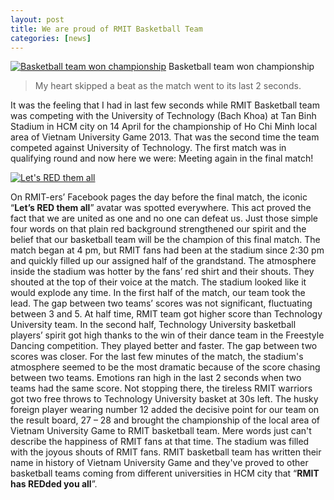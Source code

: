 ```yaml
---
layout: post
title: We are proud of RMIT Basketball Team
categories: [news]
---
```


[![Basketball team won
championship](http://rmitc.org/wp-content/uploads/2013/04/bb.jpg)](http://rmitc.org/wp-content/uploads/2013/04/bb.jpg)
Basketball team won championship

> My heart skipped a beat as the match went to its last 2 seconds.

It was the feeling that I had in last few seconds while RMIT Basketball
team was competing with the University of Technology (Bach Khoa) at Tan
Binh Stadium in HCM city on 14 April for the championship of Ho Chi Minh
local area of Vietnam University Game 2013. That was the second time the
team competed against University of Technology. The first match was in
qualifying round and now here we were: Meeting again in the final match!

[![Let's
RED them
all](http://rmitc.org/wp-content/uploads/2013/04/Lets-RED-them-all-300x300.jpg "RMIT-ers slogan!")](http://rmitc.org/wp-content/uploads/2013/04/Lets-RED-them-all.jpg)

On RMIT-ers’ Facebook pages the day before
the final match, the iconic “**Let’s RED them all**” avatar was spotted
everywhere. This act proved the fact that we are united as one and no
one can defeat us. Just those simple four words on that plain red
background strengthened our spirit and the belief that our basketball
team will be the champion of this final match. The match began at 4 pm,
but RMIT fans had been at the stadium since 2:30 pm and quickly filled
up our assigned half of the grandstand. The atmosphere inside the
stadium was hotter by the fans’ red shirt and their shouts. They shouted
at the top of their voice at the match. The stadium looked like it would
explode any time. In the first half of the match, our team took the
lead. The gap between two teams’ scores was not significant, fluctuating
between 3 and 5. At half time, RMIT team got higher score than
Technology University team. In the second half, Technology University
basketball players’ spirit got high thanks to the win of their dance
team in the Freestyle Dancing competition. They played better and
faster. The gap between two scores was closer. For the last few minutes
of the match, the stadium's atmosphere seemed to be the most dramatic
because of the score chasing between two teams. Emotions ran high in the
last 2 seconds when two teams had the same score. Not stopping there,
the tireless RMIT warriors got two free throws to Technology University
basket at 30s left. The husky foreign player wearing number 12 added the
decisive point for our team on the result board, 27 – 28 and brought the
championship of the local area of Vietnam University Game to RMIT
basketball team. Mere words just can't describe the happiness of RMIT
fans at that time. The stadium was filled with the joyous shouts of RMIT
fans. RMIT basketball team has written their name in history of Vietnam
University Game and they've proved to other basketball teams coming from
different universities in HCM city that “**RMIT has REDded you all**”.

